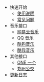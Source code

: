 -   快速开始
    -   [使用说明](/)
    -   [常见问题](question.md)
-   音乐接口
    -   [网易云音乐](music/netease.md)
    -   [QQ 音乐](music/tencent.md)
    -   [酷狗音乐](music/kugou.md)
    -   [酷我音乐](music/kuwo.md)
-   其他接口
    -   [ONE 一个](other/one.md)
    -   [郑州公交](other/zzbus.md)
-   [更新日志](changeLog)
